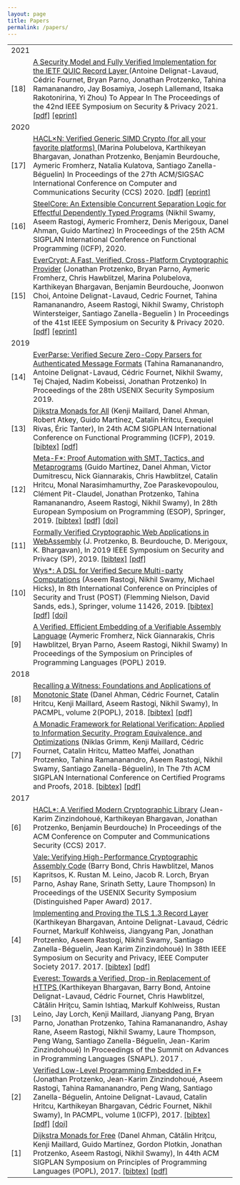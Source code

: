```yaml
---
layout: page
title: Papers
permalink: /papers/
---
```


<table class="result">
<tbody>

<tr><td colspan="2" class="sheader">2021</td></tr>

<tr class="bibline"><td class="bibref"><a class="bibanchor" name="18"></a>[18]</td>
  <td class="bibitem">
    <span itemscope="" itemtype="http://schema.org/ScholarlyArticle"> <a href="/assets/everquic.pdf">
      <span class="bibtitle" itemprop="name">A Security Model and Fully Verified Implementation for the IETF QUIC Record Layer
</span></a>
      (<span class="bibauthor"><span itemprop="author" itemtype="http://schema.org/Person">Antoine Delignat-Lavaud</span>,
<span itemprop="author" itemtype="http://schema.org/Person">C&eacute;dric Fournet</span>,
<span itemprop="author" itemtype="http://schema.org/Person">Bryan Parno</span>,
<span itemprop="author" itemtype="http://schema.org/Person">Jonathan Protzenko</span>,
<span itemprop="author" itemtype="http://schema.org/Person">Tahina Ramananandro</span>,
<span itemprop="author" itemtype="http://schema.org/Person">Jay Bosamiya</span>,
<span itemprop="author" itemtype="http://schema.org/Person">Joseph Lallemand</span>,
<span itemprop="author" itemtype="http://schema.org/Person">Itsaka Rakotonirina</span>,
<span itemprop="author" itemtype="http://schema.org/Person">Yi Zhou</span></span>)
      <span class="bibbooktitle">
        <span itemprop="isPartOf">To Appear In The Proceedings of the 42nd IEEE Symposium on Security & Privacy</span>
      </span>
      <span itemprop="datePublished">2021</span>.
    </span>
    <span class="bibmenu">
      <a href="/assets/everquic.pdf">[pdf]</a>
      <a href="https://eprint.iacr.org/2020/114">[eprint]</a>
    </span>
  </td>
</tr>

<tr><td colspan="2" class="sheader">2020</td></tr>

<tr class="bibline"><td class="bibref"><a class="bibanchor" name="17"></a>[17]</td>
  <td class="bibitem">
    <span itemscope="" itemtype="http://schema.org/ScholarlyArticle"> <a href="/assets/haclxn.pdf">
      <span class="bibtitle" itemprop="name">HACL&times;N: Verified Generic SIMD Crypto (for all your favorite platforms)
</span></a>
      (<span class="bibauthor"><span itemprop="author" itemtype="http://schema.org/Person">Marina Polubelova</span>,
<span itemprop="author" itemtype="http://schema.org/Person">Karthikeyan Bhargavan</span>,
<span itemprop="author" itemtype="http://schema.org/Person">Jonathan Protzenko</span>,
<span itemprop="author" itemtype="http://schema.org/Person">Benjamin Beurdouche</span>,
<span itemprop="author" itemtype="http://schema.org/Person">Aymeric Fromherz</span>,
<span itemprop="author" itemtype="http://schema.org/Person">Natalia Kulatova</span>,
<span itemprop="author" itemtype="http://schema.org/Person">Santiago Zanella-B&eacute;guelin</span></span>)
      <span class="bibbooktitle">
        <span itemprop="isPartOf">In Proceedings of the 27th ACM/SIGSAC International Conference on Computer and Communications Security (CCS)</span>
      </span>
      <span itemprop="datePublished">2020</span>.
    </span>
    <span class="bibmenu">
      <a href="/assets/haclxn.pdf">[pdf]</a>
      <a href="https://eprint.iacr.org/2020/572">[eprint]</a>
    </span>
  </td>
</tr>

<tr class="bibline"><td class="bibref"><a class="bibanchor" name="16"></a>[16]</td>
  <td class="bibitem">
    <span itemscope="" itemtype="http://schema.org/ScholarlyArticle"> <a href="/assets/steelcore.pdf">
      <span class="bibtitle" itemprop="name">SteelCore: An Extensible Concurrent Separation Logic for Effectful Dependently Typed Programs</span></a>
      (<span class="bibauthor"><span itemprop="author" itemtype="http://schema.org/Person">Nikhil Swamy</span>,
<span itemprop="author" itemtype="http://schema.org/Person">Aseem Rastogi</span>,
<span itemprop="author" itemtype="http://schema.org/Person">Aymeric Fromherz</span>,
<span itemprop="author" itemtype="http://schema.org/Person">Denis Merigoux</span>,
<span itemprop="author" itemtype="http://schema.org/Person">Danel Ahman</span>,
<span itemprop="author" itemtype="http://schema.org/Person">Guido Mart&iacute;nez</span></span>)
      <span class="bibbooktitle">
        <span itemprop="isPartOf">In Proceedings of the 25th ACM SIGPLAN International Conference on Functional Programming (ICFP),</span>
      </span>
      <span itemprop="datePublished">2020</span>.
    </span>
  </td>
</tr>

<tr class="bibline"><td class="bibref">[15]</td>
  <td class="bibitem">
    <span itemscope="" itemtype="http://schema.org/ScholarlyArticle"> <a href="/assets/evercrypt.pdf">
      <span class="bibtitle" itemprop="name">EverCrypt: A Fast, Verified, Cross-Platform Cryptographic Provider</span></a>
      (<span class="bibauthor"><span itemprop="author" itemtype="http://schema.org/Person">Jonathan Protzenko</span>,
<span itemprop="author" itemtype="http://schema.org/Person">Bryan Parno</span>,
<span itemprop="author" itemtype="http://schema.org/Person">Aymeric Fromherz</span>,
<span itemprop="author" itemtype="http://schema.org/Person">Chris Hawblitzel</span>,
<span itemprop="author" itemtype="http://schema.org/Person">Marina Polubelova</span>,
<span itemprop="author" itemtype="http://schema.org/Person">Karthikeyan Bhargavan</span>,
<span itemprop="author" itemtype="http://schema.org/Person">Benjamin Beurdouche</span>,
<span itemprop="author" itemtype="http://schema.org/Person">Joonwon Choi</span>,
<span itemprop="author" itemtype="http://schema.org/Person">Antoine Delignat-Lavaud</span>,
<span itemprop="author" itemtype="http://schema.org/Person">Cedric Fournet</span>,
<span itemprop="author" itemtype="http://schema.org/Person">Tahina Ramananandro</span>,
<span itemprop="author" itemtype="http://schema.org/Person">Aseem Rastogi</span>,
<span itemprop="author" itemtype="http://schema.org/Person">Nikhil Swamy</span>,
<span itemprop="author" itemtype="http://schema.org/Person">Christoph Wintersteiger</span>,
<span itemprop="author" itemtype="http://schema.org/Person">Santiago Zanella-Beguelin</span>
</span>)
      <span class="bibbooktitle">
        <span itemprop="isPartOf">In Proceedings of the 41st IEEE Symposium on Security & Privacy</span>
      </span>
      <span itemprop="datePublished">2020</span>.
    </span>
    <span class="bibmenu">
      <a href="/assets/evercrypt.pdf">[pdf]</a>
      <a href="https://eprint.iacr.org/2019/757">[eprint]</a>
    </span>
  </td>
</tr>


<tr><td colspan="2" class="sheader">2019</td></tr>


<tr class="bibline"><td class="bibref"><a class="bibanchor" name="14"></a>[14]</td>
  <td class="bibitem">
    <span itemscope="" itemtype="http://schema.org/ScholarlyArticle"> <a href="/assets/everparse.pdf">
      <span class="bibtitle" itemprop="name">EverParse: Verified Secure Zero-Copy Parsers for Authenticated Message Formats</span></a>
      (<span class="bibauthor"><span itemprop="author" itemtype="http://schema.org/Person">Tahina Ramananandro</span>,
<span itemprop="author" itemtype="http://schema.org/Person">Antoine Delignat-Lavaud</span>,
<span itemprop="author" itemtype="http://schema.org/Person">C&eacute;dric Fournet</span>,
<span itemprop="author" itemtype="http://schema.org/Person">Nikhil Swamy</span>,
<span itemprop="author" itemtype="http://schema.org/Person">Tej Chajed</span>,
<span itemprop="author" itemtype="http://schema.org/Person">Nadim Kobeissi</span>,
<span itemprop="author" itemtype="http://schema.org/Person">Jonathan Protzenko</span></span>)
      <span class="bibbooktitle">
        <span itemprop="isPartOf">In Proceedings of the 28th USENIX Security Symposium</span>
      </span>
      <span itemprop="datePublished">2019</span>.
    </span>
  </td>
</tr>

<tr class="bibline"><td class="bibref"><a class="bibanchor" name="13"></a>[13]</td><td class="bibitem"><span itemscope itemtype="http://schema.org/ScholarlyArticle"> <a href="https://arxiv.org/abs/1903.01237"><span class="bibtitle"  itemprop="name">Dijkstra Monads for All</span></a> (<span class="bibauthor"><span itemprop="author"  itemtype="http://schema.org/Person">Kenji Maillard</span>, <span itemprop="author"  itemtype="http://schema.org/Person">Danel Ahman</span>, <span itemprop="author"  itemtype="http://schema.org/Person">Robert Atkey</span>, <span itemprop="author"  itemtype="http://schema.org/Person">Guido Mart&iacute;nez</span>, <span itemprop="author"  itemtype="http://schema.org/Person">Catalin Hritcu</span>, <span itemprop="author"  itemtype="http://schema.org/Person">Exequiel Rivas</span>, <span itemprop="author"  itemtype="http://schema.org/Person">&Eacute;ric Tanter</span></span>), <span class="bibbooktitle">In <span itemprop="isPartOf">24th ACM SIGPLAN International Conference on Functional Programming (ICFP)</span></span>, <span itemprop="datePublished">2019</span>. <span class="Z3988" title="ctx_ver=Z39.88-2004&amp;rft_val_fmt=info%3Aofi%2Ffmt%3Akev%3Amtx%3Abook&amp;rft.atitle=Dijkstra+Monads+for+All&amp;rft.btitle=24th+ACM+SIGPLAN+International+Conference+on+Functional+Programming+%28ICFP%29&amp;rft.genre=bookitem&amp;rft.pub=&amp;rft_id=https%3A%2F%2Farxiv.org%2Fabs%2F1903.01237&amp;rfr_id=info%3Asid%2Fwww.fstar-lang.org%3Afstar.bib&amp;rft.date=2019&amp;rft.au=%3Cspan+itemprop%3D%22author%22++itemtype%3D%22http%3A%2F%2Fschema.org%2FPerson%22%3EKenji+Maillard%3C%2Fspan%3E&amp;rft.au=%3Cspan+itemprop%3D%22author%22++itemtype%3D%22http%3A%2F%2Fschema.org%2FPerson%22%3EDanel+Ahman%3C%2Fspan%3E&amp;rft.au=%3Cspan+itemprop%3D%22author%22++itemtype%3D%22http%3A%2F%2Fschema.org%2FPerson%22%3ERobert+Atkey%3C%2Fspan%3E&amp;rft.au=%3Cspan+itemprop%3D%22author%22++itemtype%3D%22http%3A%2F%2Fschema.org%2FPerson%22%3EGuido+Mart%C3%ADnez%3C%2Fspan%3E&amp;rft.au=%3Cspan+itemprop%3D%22author%22++itemtype%3D%22http%3A%2F%2Fschema.org%2FPerson%22%3ECatalin+Hritcu%3C%2Fspan%3E&amp;rft.au=%3Cspan+itemprop%3D%22author%22++itemtype%3D%22http%3A%2F%2Fschema.org%2FPerson%22%3EExequiel+Rivas%3C%2Fspan%3E&amp;rft.au=%3Cspan+itemprop%3D%22author%22++itemtype%3D%22http%3A%2F%2Fschema.org%2FPerson%22%3E%C3%89ric+Tanter%3C%2Fspan%3E"></span></span> <span class="bibmenu"><a class="biburl" title="dm4all" href="bibtexbrowser.php?key=dm4all&amp;bib=fstar.bib">[bibtex]</a> <a href="https://arxiv.org/abs/1903.01237">[pdf]</a></span></td></tr>

<tr class="bibline"><td class="bibref"><a class="bibanchor" name="12"></a>[12]</td><td class="bibitem"><span itemscope itemtype="http://schema.org/ScholarlyArticle"> <a href="https://fstar-lang.org/papers/metafstar"><span class="bibtitle"  itemprop="name">Meta-F*: Proof Automation with SMT, Tactics, and Metaprograms</span></a> (<span class="bibauthor"><span itemprop="author"  itemtype="http://schema.org/Person">Guido Mart&iacute;nez</span>, <span itemprop="author"  itemtype="http://schema.org/Person">Danel Ahman</span>, <span itemprop="author"  itemtype="http://schema.org/Person">Victor Dumitrescu</span>, <span itemprop="author"  itemtype="http://schema.org/Person">Nick Giannarakis</span>, <span itemprop="author"  itemtype="http://schema.org/Person">Chris Hawblitzel</span>, <span itemprop="author"  itemtype="http://schema.org/Person">Catalin Hritcu</span>, <span itemprop="author"  itemtype="http://schema.org/Person">Monal Narasimhamurthy</span>, <span itemprop="author"  itemtype="http://schema.org/Person">Zoe Paraskevopoulou</span>, <span itemprop="author"  itemtype="http://schema.org/Person">Cl&eacute;ment Pit-Claudel</span>, <span itemprop="author"  itemtype="http://schema.org/Person">Jonathan Protzenko</span>, <span itemprop="author"  itemtype="http://schema.org/Person">Tahina Ramananandro</span>, <span itemprop="author"  itemtype="http://schema.org/Person">Aseem Rastogi</span>, <span itemprop="author"  itemtype="http://schema.org/Person">Nikhil Swamy</span></span>), <span class="bibbooktitle">In <span itemprop="isPartOf">28th European Symposium on Programming (ESOP)</span></span>, <span class="bibpublisher">Springer</span>, <span itemprop="datePublished">2019</span>.<span class="Z3988" title="ctx_ver=Z39.88-2004&amp;rft_val_fmt=info%3Aofi%2Ffmt%3Akev%3Amtx%3Abook&amp;rft.atitle=Meta-F%2A%3A+Proof+Automation+with+SMT%2C+Tactics%2C+and+Metaprograms&amp;rft.btitle=28th+European+Symposium+on+Programming+%28ESOP%29&amp;rft.genre=bookitem&amp;rft.pub=Springer&amp;rft_id=https%3A%2F%2Ffstar-lang.org%2Fpapers%2Fmetafstar&amp;rfr_id=info%3Asid%2Fwww.fstar-lang.org%3Afstar.bib&amp;rft.date=2019&amp;rft.au=%3Cspan+itemprop%3D%22author%22++itemtype%3D%22http%3A%2F%2Fschema.org%2FPerson%22%3EGuido+Mart%C3%ADnez%3C%2Fspan%3E&amp;rft.au=%3Cspan+itemprop%3D%22author%22++itemtype%3D%22http%3A%2F%2Fschema.org%2FPerson%22%3EDanel+Ahman%3C%2Fspan%3E&amp;rft.au=%3Cspan+itemprop%3D%22author%22++itemtype%3D%22http%3A%2F%2Fschema.org%2FPerson%22%3EVictor+Dumitrescu%3C%2Fspan%3E&amp;rft.au=%3Cspan+itemprop%3D%22author%22++itemtype%3D%22http%3A%2F%2Fschema.org%2FPerson%22%3ENick+Giannarakis%3C%2Fspan%3E&amp;rft.au=%3Cspan+itemprop%3D%22author%22++itemtype%3D%22http%3A%2F%2Fschema.org%2FPerson%22%3EChris+Hawblitzel%3C%2Fspan%3E&amp;rft.au=%3Cspan+itemprop%3D%22author%22++itemtype%3D%22http%3A%2F%2Fschema.org%2FPerson%22%3ECatalin+Hritcu%3C%2Fspan%3E&amp;rft.au=%3Cspan+itemprop%3D%22author%22++itemtype%3D%22http%3A%2F%2Fschema.org%2FPerson%22%3EMonal+Narasimhamurthy%3C%2Fspan%3E&amp;rft.au=%3Cspan+itemprop%3D%22author%22++itemtype%3D%22http%3A%2F%2Fschema.org%2FPerson%22%3EZoe+Paraskevopoulou%3C%2Fspan%3E&amp;rft.au=%3Cspan+itemprop%3D%22author%22++itemtype%3D%22http%3A%2F%2Fschema.org%2FPerson%22%3ECl%C3%A9ment+Pit-Claudel%3C%2Fspan%3E&amp;rft.au=%3Cspan+itemprop%3D%22author%22++itemtype%3D%22http%3A%2F%2Fschema.org%2FPerson%22%3EJonathan+Protzenko%3C%2Fspan%3E&amp;rft.au=%3Cspan+itemprop%3D%22author%22++itemtype%3D%22http%3A%2F%2Fschema.org%2FPerson%22%3ETahina+Ramananandro%3C%2Fspan%3E&amp;rft.au=%3Cspan+itemprop%3D%22author%22++itemtype%3D%22http%3A%2F%2Fschema.org%2FPerson%22%3EAseem+Rastogi%3C%2Fspan%3E&amp;rft.au=%3Cspan+itemprop%3D%22author%22++itemtype%3D%22http%3A%2F%2Fschema.org%2FPerson%22%3ENikhil+Swamy%3C%2Fspan%3E"></span></span> <span class="bibmenu"><a class="biburl" title="metafstar" href="bibtexbrowser.php?key=metafstar&amp;bib=fstar.bib">[bibtex]</a> <a href="https://fstar-lang.org/papers/metafstar">[pdf]</a> <a href="http://dx.doi.org/10.1007/978-3-030-17184-1_2">[doi]</a></span></td></tr>

<tr class="bibline"><td class="bibref"><a class="bibanchor" name="11"></a>[11]</td><td class="bibitem"><span itemscope itemtype="http://schema.org/ScholarlyArticle"> <a href="https://eprint.iacr.org/2019/542.pdf"><span class="bibtitle"  itemprop="name">Formally Verified Cryptographic Web Applications in WebAssembly</span></a> (<span class="bibauthor"><span itemprop="author"  itemtype="http://schema.org/Person">J. Protzenko</span>, <span itemprop="author"  itemtype="http://schema.org/Person">B. Beurdouche</span>, <span itemprop="author"  itemtype="http://schema.org/Person">D. Merigoux</span>, <span itemprop="author"  itemtype="http://schema.org/Person">K. Bhargavan</span></span>), <span class="bibbooktitle">In <span itemprop="isPartOf">2019 IEEE Symposium on Security and Privacy (SP)</span></span>, <span itemprop="datePublished">2019</span>.<span class="Z3988" title="ctx_ver=Z39.88-2004&amp;rft_val_fmt=info%3Aofi%2Ffmt%3Akev%3Amtx%3Abook&amp;rft.atitle=Formally+Verified+Cryptographic+Web+Applications+in+WebAssembly&amp;rft.btitle=2019+IEEE+Symposium+on+Security+and+Privacy+%28SP%29&amp;rft.genre=bookitem&amp;rft.pub=&amp;rft_id=https%3A%2F%2Fdoi.ieeecomputersociety.org%2F10.1109%2FSP.2019.00064&amp;rfr_id=info%3Asid%2Fwww.fstar-lang.org%3Afstar.bib&amp;rft.date=2019&amp;rft.au=%3Cspan+itemprop%3D%22author%22++itemtype%3D%22http%3A%2F%2Fschema.org%2FPerson%22%3EJ.+Protzenko%3C%2Fspan%3E&amp;rft.au=%3Cspan+itemprop%3D%22author%22++itemtype%3D%22http%3A%2F%2Fschema.org%2FPerson%22%3EB.+Beurdouche%3C%2Fspan%3E&amp;rft.au=%3Cspan+itemprop%3D%22author%22++itemtype%3D%22http%3A%2F%2Fschema.org%2FPerson%22%3ED.+Merigoux%3C%2Fspan%3E&amp;rft.au=%3Cspan+itemprop%3D%22author%22++itemtype%3D%22http%3A%2F%2Fschema.org%2FPerson%22%3EK.+Bhargavan%3C%2Fspan%3E"></span></span> <span class="bibmenu"><a class="biburl" title="whacl" href="bibtexbrowser.php?key=whacl&amp;bib=fstar.bib">[bibtex]</a> <a href="https://eprint.iacr.org/2019/542.pdf">[pdf]</a> </span></td></tr>

<tr class="bibline"><td class="bibref"><a class="bibanchor" name="10"></a>[10]</td><td class="bibitem"><span itemscope itemtype="http://schema.org/ScholarlyArticle"> <a href="https://doi.org/10.1007/978-3-030-17138-4\_5"><span class="bibtitle"  itemprop="name">Wys*: A DSL for Verified Secure Multi-party Computations</span></a> (<span class="bibauthor"><span itemprop="author"  itemtype="http://schema.org/Person">Aseem Rastogi</span>, <span itemprop="author"  itemtype="http://schema.org/Person">Nikhil Swamy</span>, <span itemprop="author"  itemtype="http://schema.org/Person">Michael Hicks</span></span>), <span class="bibbooktitle">In <span itemprop="isPartOf">8th International Conference on Principles of Security and Trust (POST)</span> (Flemming Nielson, David Sands, eds.)</span>, <span class="bibpublisher">Springer</span>, volume 11426, <span itemprop="datePublished">2019</span>.<span class="Z3988" title="ctx_ver=Z39.88-2004&amp;rft_val_fmt=info%3Aofi%2Ffmt%3Akev%3Amtx%3Abook&amp;rft.atitle=Wys%2A%3A+A+DSL+for+Verified+Secure+Multi-party+Computations&amp;rft.btitle=8th+International+Conference+on+Principles+of+Security+and+Trust+%28POST%29&amp;rft.genre=bookitem&amp;rft.pub=Springer&amp;rft_id=https%3A%2F%2Fdoi.org%2F10.1007%2F978-3-030-17138-4%5C_5&amp;rfr_id=info%3Asid%2Fwww.fstar-lang.org%3Afstar.bib&amp;rft.date=2019&amp;rft.au=%3Cspan+itemprop%3D%22author%22++itemtype%3D%22http%3A%2F%2Fschema.org%2FPerson%22%3EAseem+Rastogi%3C%2Fspan%3E&amp;rft.au=%3Cspan+itemprop%3D%22author%22++itemtype%3D%22http%3A%2F%2Fschema.org%2FPerson%22%3ENikhil+Swamy%3C%2Fspan%3E&amp;rft.au=%3Cspan+itemprop%3D%22author%22++itemtype%3D%22http%3A%2F%2Fschema.org%2FPerson%22%3EMichael+Hicks%3C%2Fspan%3E"></span></span> <span class="bibmenu"><a class="biburl" title="wysstar" href="bibtexbrowser.php?key=wysstar&amp;bib=fstar.bib">[bibtex]</a> <a href="https://doi.org/10.1007/978-3-030-17138-4\_5">[pdf]</a> <a href="http://dx.doi.org/10.1007/978-3-030-17138-4_5">[doi]</a></span></td></tr>

<tr class="bibline"><td class="bibref">[9]</td>
  <td class="bibitem">
    <span itemscope="" itemtype="http://schema.org/ScholarlyArticle"> <a href="/assets/vale-popl.pdf">
      <span class="bibtitle" itemprop="name">A Verified, Efficient Embedding of a Verifiable Assembly Language</span></a>
      (<span class="bibauthor"><span itemprop="author" itemtype="http://schema.org/Person">Aymeric Fromherz</span>,
<span itemprop="author" itemtype="http://schema.org/Person">Nick Giannarakis</span>,
<span itemprop="author" itemtype="http://schema.org/Person">Chris Hawblitzel</span>,
<span itemprop="author" itemtype="http://schema.org/Person">Bryan Parno</span>,
<span itemprop="author" itemtype="http://schema.org/Person">Aseem Rastogi</span>,
<span itemprop="author" itemtype="http://schema.org/Person">Nikhil Swamy</span></span>)
      <span class="bibbooktitle">
        <span itemprop="isPartOf">In Proceedings of the Symposium on Principles of Programming Languages (POPL)</span>
      </span>
      <span itemprop="datePublished">2019</span>.
    </span>
  </td>
</tr>

<tr><td colspan="2" class="sheader">2018</td></tr>

<tr class="bibline"><td class="bibref"><a class="bibanchor" name="8"></a>[8]</td><td class="bibitem"><span itemscope itemtype="http://schema.org/ScholarlyArticle"> <a href="https://arxiv.org/abs/1707.02466"><span class="bibtitle"  itemprop="name">Recalling a Witness: Foundations and Applications of Monotonic State</span></a> (<span class="bibauthor"><span itemprop="author"  itemtype="http://schema.org/Person">Danel Ahman</span>, <span itemprop="author"  itemtype="http://schema.org/Person">C&eacute;dric Fournet</span>, <span itemprop="author"  itemtype="http://schema.org/Person">Catalin Hritcu</span>, <span itemprop="author"  itemtype="http://schema.org/Person">Kenji Maillard</span>, <span itemprop="author"  itemtype="http://schema.org/Person">Aseem Rastogi</span>, <span itemprop="author"  itemtype="http://schema.org/Person">Nikhil Swamy</span></span>), <span class="bibbooktitle">In <span itemprop="isPartOf">PACMPL</span></span>, volume 2(POPL), <span itemprop="datePublished">2018</span>.<span class="Z3988" title="ctx_ver=Z39.88-2004&amp;rft_val_fmt=info%3Aofi%2Ffmt%3Akev%3Amtx%3Ajournal&amp;rft.atitle=Recalling+a+Witness%3A+Foundations+and+Applications+of+Monotonic+State&amp;rft.jtitle=PACMPL&amp;rft.volume=2&amp;rft.issue=&amp;rft.pub=&amp;rft_id=https%3A%2F%2Farxiv.org%2Fabs%2F1707.02466&amp;rfr_id=info%3Asid%2Fwww.fstar-lang.org%3Afstar.bib&amp;rft.date=2018&amp;rft.au=%3Cspan+itemprop%3D%22author%22++itemtype%3D%22http%3A%2F%2Fschema.org%2FPerson%22%3EDanel+Ahman%3C%2Fspan%3E&amp;rft.au=%3Cspan+itemprop%3D%22author%22++itemtype%3D%22http%3A%2F%2Fschema.org%2FPerson%22%3EC%C3%A9dric+Fournet%3C%2Fspan%3E&amp;rft.au=%3Cspan+itemprop%3D%22author%22++itemtype%3D%22http%3A%2F%2Fschema.org%2FPerson%22%3ECatalin+Hritcu%3C%2Fspan%3E&amp;rft.au=%3Cspan+itemprop%3D%22author%22++itemtype%3D%22http%3A%2F%2Fschema.org%2FPerson%22%3EKenji+Maillard%3C%2Fspan%3E&amp;rft.au=%3Cspan+itemprop%3D%22author%22++itemtype%3D%22http%3A%2F%2Fschema.org%2FPerson%22%3EAseem+Rastogi%3C%2Fspan%3E&amp;rft.au=%3Cspan+itemprop%3D%22author%22++itemtype%3D%22http%3A%2F%2Fschema.org%2FPerson%22%3ENikhil+Swamy%3C%2Fspan%3E"></span></span> <span class="bibmenu"><a class="biburl" title="preorders" href="bibtexbrowser.php?key=preorders&amp;bib=fstar.bib">[bibtex]</a> <a href="https://arxiv.org/abs/1707.02466">[pdf]</a></span></td></tr>

<tr class="bibline"><td class="bibref"><a class="bibanchor" name="7"></a>[7]</td><td class="bibitem"><span itemscope itemtype="http://schema.org/ScholarlyArticle"> <a href="https://arxiv.org/abs/1703.00055"><span class="bibtitle"  itemprop="name">A Monadic Framework for Relational Verification: Applied to Information Security, Program Equivalence, and Optimizations</span></a> (<span class="bibauthor"><span itemprop="author"  itemtype="http://schema.org/Person">Niklas Grimm</span>, <span itemprop="author"  itemtype="http://schema.org/Person">Kenji Maillard</span>, <span itemprop="author"  itemtype="http://schema.org/Person">C&eacute;dric Fournet</span>, <span itemprop="author"  itemtype="http://schema.org/Person">Catalin Hritcu</span>, <span itemprop="author"  itemtype="http://schema.org/Person">Matteo Maffei</span>, <span itemprop="author"  itemtype="http://schema.org/Person">Jonathan Protzenko</span>, <span itemprop="author"  itemtype="http://schema.org/Person">Tahina Ramananandro</span>, <span itemprop="author"  itemtype="http://schema.org/Person">Aseem Rastogi</span>, <span itemprop="author"  itemtype="http://schema.org/Person">Nikhil Swamy</span>, <span itemprop="author"  itemtype="http://schema.org/Person">Santiago Zanella-B&eacute;guelin</span></span>), <span class="bibbooktitle">In <span itemprop="isPartOf">The 7th ACM SIGPLAN International Conference on Certified Programs and Proofs</span></span>, <span itemprop="datePublished">2018</span>.<span class="Z3988" title="ctx_ver=Z39.88-2004&amp;rft_val_fmt=info%3Aofi%2Ffmt%3Akev%3Amtx%3Abook&amp;rft.atitle=A+Monadic+Framework+for+Relational+Verification%3A+Applied+to+Information+Security%2C+Program+Equivalence%2C+and+Optimizations&amp;rft.btitle=The+7th+ACM+SIGPLAN+International+Conference+on+Certified+Programs+and+Proofs&amp;rft.genre=bookitem&amp;rft.pub=&amp;rft_id=https%3A%2F%2Farxiv.org%2Fabs%2F1703.00055&amp;rfr_id=info%3Asid%2Fwww.fstar-lang.org%3Afstar.bib&amp;rft.date=2018&amp;rft.au=%3Cspan+itemprop%3D%22author%22++itemtype%3D%22http%3A%2F%2Fschema.org%2FPerson%22%3ENiklas+Grimm%3C%2Fspan%3E&amp;rft.au=%3Cspan+itemprop%3D%22author%22++itemtype%3D%22http%3A%2F%2Fschema.org%2FPerson%22%3EKenji+Maillard%3C%2Fspan%3E&amp;rft.au=%3Cspan+itemprop%3D%22author%22++itemtype%3D%22http%3A%2F%2Fschema.org%2FPerson%22%3EC%C3%A9dric+Fournet%3C%2Fspan%3E&amp;rft.au=%3Cspan+itemprop%3D%22author%22++itemtype%3D%22http%3A%2F%2Fschema.org%2FPerson%22%3ECatalin+Hritcu%3C%2Fspan%3E&amp;rft.au=%3Cspan+itemprop%3D%22author%22++itemtype%3D%22http%3A%2F%2Fschema.org%2FPerson%22%3EMatteo+Maffei%3C%2Fspan%3E&amp;rft.au=%3Cspan+itemprop%3D%22author%22++itemtype%3D%22http%3A%2F%2Fschema.org%2FPerson%22%3EJonathan+Protzenko%3C%2Fspan%3E&amp;rft.au=%3Cspan+itemprop%3D%22author%22++itemtype%3D%22http%3A%2F%2Fschema.org%2FPerson%22%3ETahina+Ramananandro%3C%2Fspan%3E&amp;rft.au=%3Cspan+itemprop%3D%22author%22++itemtype%3D%22http%3A%2F%2Fschema.org%2FPerson%22%3EAseem+Rastogi%3C%2Fspan%3E&amp;rft.au=%3Cspan+itemprop%3D%22author%22++itemtype%3D%22http%3A%2F%2Fschema.org%2FPerson%22%3ENikhil+Swamy%3C%2Fspan%3E&amp;rft.au=%3Cspan+itemprop%3D%22author%22++itemtype%3D%22http%3A%2F%2Fschema.org%2FPerson%22%3ESantiago+Zanella-B%C3%A9guelin%3C%2Fspan%3E"></span></span> <span class="bibmenu"><a class="biburl" title="relational" href="bibtexbrowser.php?key=relational&amp;bib=fstar.bib">[bibtex]</a> <a href="https://arxiv.org/abs/1703.00055">[pdf]</a></span></td></tr>

<tr><td colspan="2" class="sheader">2017</td></tr>

<tr class="bibline"><td class="bibref">[6]</td>
  <td class="bibitem">
    <span itemscope="" itemtype="http://schema.org/ScholarlyArticle"> <a href="https://eprint.iacr.org/2017/536">
      <span class="bibtitle" itemprop="name">HACL*: A Verified Modern Cryptographic Library</span></a>
      (<span class="bibauthor"><span itemprop="author" itemtype="http://schema.org/Person">Jean-Karim Zinzindohoué</span>,
<span itemprop="author" itemtype="http://schema.org/Person">Karthikeyan Bhargavan</span>,
<span itemprop="author" itemtype="http://schema.org/Person">Jonathan Protzenko</span>,
<span itemprop="author" itemtype="http://schema.org/Person">Benjamin Beurdouche</span></span>)
      <span class="bibbooktitle">
        <span itemprop="isPartOf">In Proceedings of the ACM Conference on Computer and Communications Security (CCS)</span>
      </span>
      <span itemprop="datePublished">2017</span>.
    </span>
  </td>
</tr>

<tr class="bibline"><td class="bibref">[5]</td>
  <td class="bibitem">
    <span itemscope="" itemtype="http://schema.org/ScholarlyArticle"> <a href="/assets/vale2017.pdf">
      <span class="bibtitle" itemprop="name">Vale: Verifying High-Performance Cryptographic Assembly Code</span></a>
      (<span class="bibauthor"><span itemprop="author" itemtype="http://schema.org/Person">Barry Bond</span>,
<span itemprop="author" itemtype="http://schema.org/Person">Chris Hawblitzel</span>,
<span itemprop="author" itemtype="http://schema.org/Person">Manos Kapritsos</span>,
<span itemprop="author" itemtype="http://schema.org/Person">K. Rustan M. Leino</span>,
<span itemprop="author" itemtype="http://schema.org/Person">Jacob R. Lorch</span>,
<span itemprop="author" itemtype="http://schema.org/Person">Bryan Parno</span>,
<span itemprop="author" itemtype="http://schema.org/Person">Ashay Rane</span>,
<span itemprop="author" itemtype="http://schema.org/Person">Srinath Setty</span>,
<span itemprop="author" itemtype="http://schema.org/Person">Laure Thompson</span></span>)
      <span class="bibbooktitle">
        <span itemprop="isPartOf">In Proceedings of the USENIX Security Symposium (Distinguished Paper Award)</span>
      </span>
      <span itemprop="datePublished">2017</span>.
    </span>
  </td>
</tr>

<tr class="bibline"><td class="bibref">[4]</td><td class="bibitem"><span itemscope="" itemtype="http://schema.org/ScholarlyArticle"> <a href="https://eprint.iacr.org/2016/1178"><span class="bibtitle" itemprop="name">Implementing and Proving the TLS 1.3 Record Layer</span></a> (<span class="bibauthor"><span itemprop="author" itemtype="http://schema.org/Person">Karthikeyan Bhargavan</span>, <span itemprop="author" itemtype="http://schema.org/Person">Antoine Delignat-Lavaud</span>, <span itemprop="author" itemtype="http://schema.org/Person">Cédric Fournet</span>, <span itemprop="author" itemtype="http://schema.org/Person">Markulf Kohlweiss</span>, <span itemprop="author" itemtype="http://schema.org/Person">Jiangyang Pan</span>, <span itemprop="author" itemtype="http://schema.org/Person">Jonathan Protzenko</span>, <span itemprop="author" itemtype="http://schema.org/Person">Aseem Rastogi</span>, <span itemprop="author" itemtype="http://schema.org/Person">Nikhil Swamy</span>, <span itemprop="author" itemtype="http://schema.org/Person">Santiago Zanella-Béguelin</span>, <span itemprop="author" itemtype="http://schema.org/Person">Jean Karim Zinzindohoué</span></span>) <span class="bibbooktitle"> <span itemprop="isPartOf">In 38th IEEE Symposium on Security and Privacy, IEEE Computer Society 2017.</span></span> <span itemprop="datePublished">2017</span>. </span> <span class="bibmenu"><a class="biburl" title="Implementing and Proving the TLS 1.3 Record Layer" href="https://eprint.iacr.org/eprint-bin/cite.pl?entry=2016/1178">[bibtex]</a> <a href="https://eprint.iacr.org/2016/1178.pdf">[pdf]</a></span></td></tr>

<tr class="bibline">
<td class="bibref">
[3]</td>
<td class="bibitem">
<span itemscope="" itemtype="http://schema.org/ScholarlyArticle">
 <a href="/assets/snapl2017.pdf">
<span class="bibtitle" itemprop="name">
Everest: Towards a Verified, Drop-in Replacement of HTTPS</span>
</a>
 (<span class="bibauthor"><span itemprop="author" itemtype="http://schema.org/Person">Karthikeyan Bhargavan</span>,
<span itemprop="author" itemtype="http://schema.org/Person">Barry Bond</span>,
<span itemprop="author" itemtype="http://schema.org/Person">Antoine Delignat-Lavaud</span>,
<span itemprop="author" itemtype="http://schema.org/Person">Cédric Fournet</span>,
<span itemprop="author" itemtype="http://schema.org/Person">Chris Hawblitzel</span>,
<span itemprop="author" itemtype="http://schema.org/Person">Cătălin Hriţcu</span>,
<span itemprop="author" itemtype="http://schema.org/Person">Samin Ishtiaq</span>,
<span itemprop="author" itemtype="http://schema.org/Person">Markulf Kohlweiss</span>,
<span itemprop="author" itemtype="http://schema.org/Person">Rustan Leino</span>,
<span itemprop="author" itemtype="http://schema.org/Person">Jay Lorch</span>,
<span itemprop="author" itemtype="http://schema.org/Person">Kenji Maillard</span>,
<span itemprop="author" itemtype="http://schema.org/Person">Jianyang Pang</span>,
<span itemprop="author" itemtype="http://schema.org/Person">Bryan Parno</span>,
<span itemprop="author" itemtype="http://schema.org/Person">Jonathan Protzenko</span>,
<span itemprop="author" itemtype="http://schema.org/Person">Tahina Ramananandro</span>,
<span itemprop="author" itemtype="http://schema.org/Person">Ashay Rane</span>,
<span itemprop="author" itemtype="http://schema.org/Person">Aseem Rastogi</span>,
<span itemprop="author" itemtype="http://schema.org/Person">Nikhil Swamy</span>,
<span itemprop="author" itemtype="http://schema.org/Person">Laure Thompson</span>,
<span itemprop="author" itemtype="http://schema.org/Person">Peng Wang</span>,
<span itemprop="author" itemtype="http://schema.org/Person">Santiago Zanella-Béguelin</span>,
<span itemprop="author" itemtype="http://schema.org/Person">Jean-Karim Zinzindohoué</span></span>) <span class="bibbooktitle">
 <span itemprop="isPartOf">
In Proceedings of the Summit on Advances in Programming Languages (SNAPL).</span>
</span>
 <span itemprop="datePublished">
2017</span>
. </span>
</td>
</tr>

<tr class="bibline"><td class="bibref"><a class="bibanchor" name="12"></a>[2]</td><td class="bibitem"><span itemscope itemtype="http://schema.org/ScholarlyArticle"> <a href="http://arxiv.org/abs/1703.00053"><span class="bibtitle"  itemprop="name">Verified Low-Level Programming Embedded in F*</span></a> (<span class="bibauthor"><span itemprop="author"  itemtype="http://schema.org/Person">Jonathan Protzenko</span>, <span itemprop="author"  itemtype="http://schema.org/Person">Jean-Karim Zinzindohou&eacute;</span>, <span itemprop="author"  itemtype="http://schema.org/Person">Aseem Rastogi</span>, <span itemprop="author"  itemtype="http://schema.org/Person">Tahina Ramananandro</span>, <span itemprop="author"  itemtype="http://schema.org/Person">Peng Wang</span>, <span itemprop="author"  itemtype="http://schema.org/Person">Santiago Zanella-B&eacute;guelin</span>, <span itemprop="author"  itemtype="http://schema.org/Person">Antoine Delignat-Lavaud</span>, <span itemprop="author"  itemtype="http://schema.org/Person">Catalin Hritcu</span>, <span itemprop="author"  itemtype="http://schema.org/Person">Karthikeyan Bhargavan</span>, <span itemprop="author"  itemtype="http://schema.org/Person">C&eacute;dric Fournet</span>, <span itemprop="author"  itemtype="http://schema.org/Person">Nikhil Swamy</span></span>), <span class="bibbooktitle">In <span itemprop="isPartOf">PACMPL</span></span>, volume 1(ICFP), <span itemprop="datePublished">2017</span>.<span class="Z3988" title="ctx_ver=Z39.88-2004&amp;rft_val_fmt=info%3Aofi%2Ffmt%3Akev%3Amtx%3Ajournal&amp;rft.atitle=Verified+Low-Level+Programming+Embedded+in+F%2A&amp;rft.jtitle=PACMPL&amp;rft.volume=1&amp;rft.issue=&amp;rft.pub=&amp;rft_id=http%3A%2F%2Farxiv.org%2Fabs%2F1703.00053&amp;rfr_id=info%3Asid%2Fwww.fstar-lang.org%3Afstar.bib&amp;rft.date=2017&amp;rft.au=%3Cspan+itemprop%3D%22author%22++itemtype%3D%22http%3A%2F%2Fschema.org%2FPerson%22%3EJonathan+Protzenko%3C%2Fspan%3E&amp;rft.au=%3Cspan+itemprop%3D%22author%22++itemtype%3D%22http%3A%2F%2Fschema.org%2FPerson%22%3EJean-Karim+Zinzindohou%C3%A9%3C%2Fspan%3E&amp;rft.au=%3Cspan+itemprop%3D%22author%22++itemtype%3D%22http%3A%2F%2Fschema.org%2FPerson%22%3EAseem+Rastogi%3C%2Fspan%3E&amp;rft.au=%3Cspan+itemprop%3D%22author%22++itemtype%3D%22http%3A%2F%2Fschema.org%2FPerson%22%3ETahina+Ramananandro%3C%2Fspan%3E&amp;rft.au=%3Cspan+itemprop%3D%22author%22++itemtype%3D%22http%3A%2F%2Fschema.org%2FPerson%22%3EPeng+Wang%3C%2Fspan%3E&amp;rft.au=%3Cspan+itemprop%3D%22author%22++itemtype%3D%22http%3A%2F%2Fschema.org%2FPerson%22%3ESantiago+Zanella-B%C3%A9guelin%3C%2Fspan%3E&amp;rft.au=%3Cspan+itemprop%3D%22author%22++itemtype%3D%22http%3A%2F%2Fschema.org%2FPerson%22%3EAntoine+Delignat-Lavaud%3C%2Fspan%3E&amp;rft.au=%3Cspan+itemprop%3D%22author%22++itemtype%3D%22http%3A%2F%2Fschema.org%2FPerson%22%3ECatalin+Hritcu%3C%2Fspan%3E&amp;rft.au=%3Cspan+itemprop%3D%22author%22++itemtype%3D%22http%3A%2F%2Fschema.org%2FPerson%22%3EKarthikeyan+Bhargavan%3C%2Fspan%3E&amp;rft.au=%3Cspan+itemprop%3D%22author%22++itemtype%3D%22http%3A%2F%2Fschema.org%2FPerson%22%3EC%C3%A9dric+Fournet%3C%2Fspan%3E&amp;rft.au=%3Cspan+itemprop%3D%22author%22++itemtype%3D%22http%3A%2F%2Fschema.org%2FPerson%22%3ENikhil+Swamy%3C%2Fspan%3E"></span></span> <span class="bibmenu"><a class="biburl" title="lowstar" href="bibtexbrowser.php?key=lowstar&amp;bib=fstar.bib">[bibtex]</a> <a href="http://arxiv.org/abs/1703.00053">[pdf]</a> <a href="https://doi.org/10.1145/3110261">[doi]</a></span></td></tr>

<tr class="bibline"><td class="bibref">[1]</td><td class="bibitem"><span itemscope="" itemtype="http://schema.org/ScholarlyArticle"> <a href="https://www.fstar-lang.org/papers/dm4free/"><span class="bibtitle" itemprop="name">Dijkstra Monads for Free</span></a> (<span class="bibauthor"><span itemprop="author" itemtype="http://schema.org/Person">Danel Ahman</span>, <span itemprop="author" itemtype="http://schema.org/Person">Cătălin Hriţcu</span>, <span itemprop="author" itemtype="http://schema.org/Person">Kenji Maillard</span>, <span itemprop="author" itemtype="http://schema.org/Person">Guido Martínez</span>, <span itemprop="author" itemtype="http://schema.org/Person">Gordon Plotkin</span>, <span itemprop="author" itemtype="http://schema.org/Person">Jonathan Protzenko</span>, <span itemprop="author" itemtype="http://schema.org/Person">Aseem Rastogi</span>, <span itemprop="author" itemtype="http://schema.org/Person">Nikhil Swamy</span></span>), <span class="bibbooktitle">In <span itemprop="isPartOf">44th ACM SIGPLAN Symposium on Principles of Programming Languages (POPL)</span></span>, <span itemprop="datePublished">2017</span>.</span> <span class="bibmenu"><a class="biburl" title="dm4free" href="bibtexbrowser.php?key=dm4free&amp;bib=fstar.bib">[bibtex]</a> <a href="https://www.fstar-lang.org/papers/dm4free/">[pdf]</a></span></td></tr>


</tbody></table>
